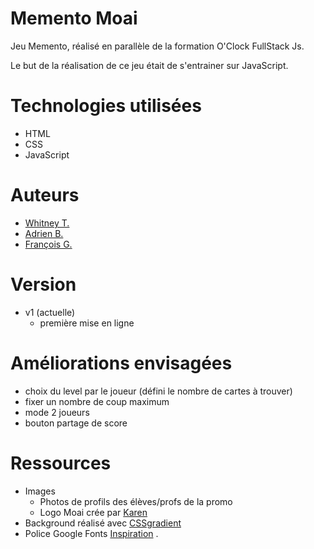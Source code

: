 # Memento Moai

Jeu Memento, réalisé en parallèle de la formation O'Clock FullStack Js.

Le but de la réalisation de ce jeu était de s'entrainer sur JavaScript.

# Technologies utilisées

- HTML
- CSS
- JavaScript

# Auteurs

- [Whitney T.](https://github.com/WhitneyToniolo)
- [Adrien B.](https://github.com/AdrienBlanc77)
- [François G.](https://github.com/frapuks)

# Version

- v1 (actuelle)
  - première mise en ligne

# Améliorations envisagées

- choix du level par le joueur (défini le nombre de cartes à trouver)
- fixer un nombre de coup maximum
- mode 2 joueurs
- bouton partage de score

# Ressources

- Images
  - Photos de profils des élèves/profs de la promo
  - Logo Moai crée par [Karen](https://github.com/karenbartaud)
- Background réalisé avec [CSSgradient](https://cssgradient.io/)
- Police Google Fonts [Inspiration](https://fonts.google.com/specimen/Inspiration?query=inspiration) . 